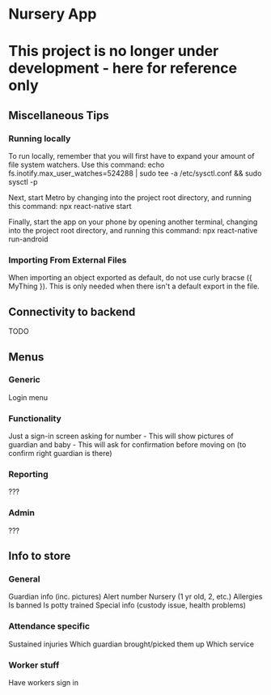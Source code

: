 # Nursery App

# This project is no longer under development - here for reference only

## Miscellaneous Tips

### Running locally
To run locally, remember that you will first have to expand your amount
of file system watchers.  Use this command:
echo fs.inotify.max_user_watches=524288 | sudo tee -a /etc/sysctl.conf && sudo sysctl -p

Next, start Metro by changing into the project root directory, and running this command:
npx react-native start

Finally, start the app on your phone by opening another terminal, changing into the project
root directory, and running this command:
npx react-native run-android

### Importing From External Files
When importing an object exported as default, do not use curly bracse ({ MyThing }).
This is only needed when there isn't a default export in the file.

## Connectivity to backend
TODO

## Menus

### Generic
Login menu

### Functionality
Just a sign-in screen asking for number
    - This will show pictures of guardian and baby
    - This will ask for confirmation before moving on (to confirm right guardian is there)
### Reporting
???

### Admin
???

## Info to store
### General
Guardian info (inc. pictures)
Alert number
Nursery (1 yr old, 2, etc.)
Allergies
Is banned
Is potty trained
Special info (custody issue, health problems)
### Attendance specific
Sustained injuries
Which guardian brought/picked them up
Which service
### Worker stuff
Have workers sign in
